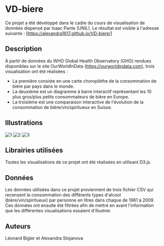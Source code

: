 # VD-biere
Ce projet a été développé dans le cadre du cours de visualisation de données dispensé par Isaac Pante (UNIL). 
Le résultat est visible à l'adresse suivante : [https://alexandra1617.github.io/VD-biere/]

## Description
À partir de données du WHO Global Health Observatory (GHO) rendues disponibles sur le site OurWorldInData (https://ourworldindata.com), trois visualisation ont été réalisées : 
- La première consiste en une carte choroplèthe de la consommation de bière par pays dans le monde. 
- La deuxième est un diagramme à barre interactif représentant les 10 plus gros/plus petits consommateurs de bière en Europe.
- La troisième est une comparaison interactive de l'évolution de la consommation de bière/vin/spiritueux en Suisse.

## Illustrations
![1](https://user-images.githubusercontent.com/104446910/183876268-716293da-4775-460c-9bae-6a381d05ae6b.png)
![2](https://user-images.githubusercontent.com/104446910/183876278-486027f7-cb4e-46ad-b14a-a1c7d871f316.png)
![3](https://user-images.githubusercontent.com/104446910/183876288-fd235c0f-0469-4b74-b56a-22c6e80207be.png)

## Librairies utilisées
Toutes les visualisations de ce projet ont été réalisées en utilisant D3.js.

## Données
Les données utilisées dans ce projet proviennent de trois fichier CSV qui recensent la consommation des différents types d'alcool (bière/vin/spiritueux) par personne en litres dans chaque de 1961 à 2009. Ces données ont ensuite été filtrées afin de mettre en avant l'information que les différentes visualisations essaient d'illustrer.


## Auteurs
Léonard Bigler et Alexandra Stojanova
